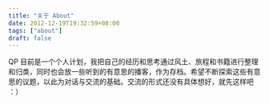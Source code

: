 ```yaml
---
title: "关于 About"
date: 2012-12-19T19:32:59+08:00
tags: ["about"]
draft: false
---
```

QP 目前是一个个人计划，我把自己的经历和思考通过风土、旅程和书籍进行整理和归类，同时也会放一些听到的有意思的播客，作为存档。希望不断探索这些有意思的议题，以此为对话与交流的基础。交流的形式还没有具体想好，就先这样吧 ：）
